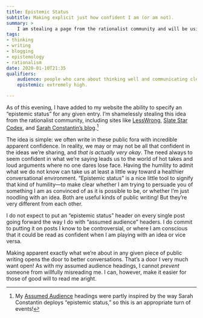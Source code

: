 ```yaml
---
title: Epistemic Status
subtitle: Making explicit just how confident I am (or am not).
summary: >
    I am stealing a page from the rationalist community and will be using the concept of “epistemic status” to make more clear how confident I am in various ideas I explore on this site. Not on all posts—just where I think it’s helpful.
tags:
- thinking
- writing
- blogging
- epistemology
- rationalism
date: 2020-01-10T21:35
qualifiers:
    audience: people who care about thinking well and communicating clearly.
    epistemic: extremely high.

---
```


As of this evening, I have added to my website the ability to specify an “epistemic status” for any given entry. I’m shamelessly stealing this idea from the rationalist community, including sites like [LessWrong](https://www.lesswrong.com), [Slate Star Codex](https://slatestarcodex.com), and [Sarah Constantin’s blog](https://srconstantin.wordpress.com).[^audience]

[^audience]: My [Assumed Audience][aa] headings were partly inspired by the way Sarah Constantin deploys “epistemic status,” so this is an appropriate turn of events!

[aa]: https://v4.chriskrycho.com/2018/assumed-audiences.html

The idea is simple: we often write in these public fora with incredible apparent confidence. In reality, we may or may not be all that confident in the ideas we’re sharing, and *that is actually very okay*. The need always to seem confident in what we’re saying leads us to the world of hot takes and loud arguments where no one dares lose face. Having the humility to admit what we do not know can take us at least a little way toward a healthier conversational environment. “Epistemic status” is a nice little tool to signify that kind of humility—to make clear whether I am trying to persuade you of something I am as convinced of as it is possible to be, or whether I’m just noodling with an idea. Both are useful kinds of public writing! But they’re very different from each other.

I do not expect to put an “epistemic status” header on every single post going forward the way I do with “assumed audience” headers. I do commit to putting it on posts I know to be controversial, or where I am conscious that it could be read as confident when I am playing with an idea or vice versa.

Making apparent exactly what we’re about in any given piece of public writing opens the door to better conversations. That’s a door I very much want open! As with my assumed audience headings, I cannot *prevent* someone from willfully misreading me. I can, however, make it easier for those of good will to read me aright.
